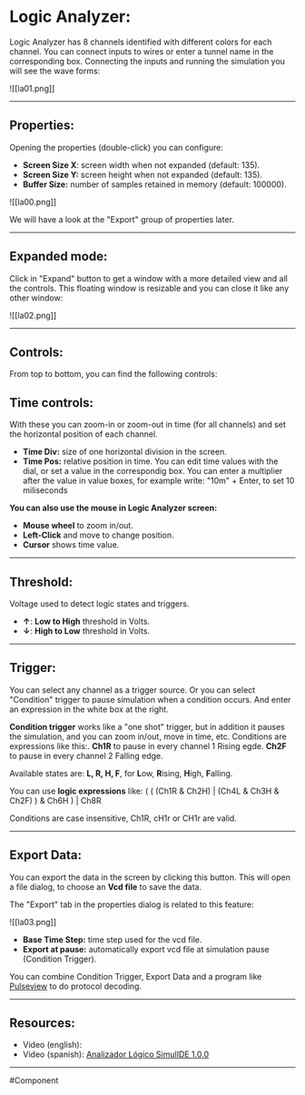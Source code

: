 # Logic Analyzer:

Logic Analyzer  has 8 channels identified with different colors for each channel.
You can connect inputs to wires or enter a tunnel name in the corresponding box.
Connecting the inputs and running the simulation you will see the wave forms:

![[la01.png]]

---

## Properties:

Opening the properties (double-click) you can configure:
- **Screen Size X**: screen width when not expanded (default: 135).
- **Screen Size Y:** screen height when not expanded (default: 135).
- **Buffer Size:** number of samples retained in memory (default: 100000).

![[la00.png]]

We will have a look at the "Export" group of properties later.

---

## Expanded mode:

Click in "Expand" button to get a window with a more detailed view and all the controls.
This floating window is resizable and you can close it like any other window:

![[la02.png]]

---

## Controls:

From top to bottom, you can find the following controls:

## Time controls:
With these you can zoom-in or zoom-out in time (for all channels) and set the horizontal position of each channel.
- **Time Div:** size of one horizontal division in the screen.
- **Time Pos:** relative position in time.
You can edit time values with the dial, or set a value in the correspondig box.
You can enter a multiplier after the value in value boxes, for example write: "10m" + Enter, to set 10 miliseconds

**You can also use the mouse in Logic Analyzer screen:**
- **Mouse wheel** to zoom in/out.
- **Left-Click** and move to change position.
- **Cursor** shows time value.

---

## Threshold:

Voltage used to detect logic states and triggers.
- **↑**: **Low to High** threshold in Volts.
- **↓**: **High to Low** threshold in Volts.

---

## Trigger:
You can select any channel as a trigger source.
Or you can select "Condition" trigger to pause simulation when a condition occurs.
And enter an expression in the white box at the right.

**Condition trigger** works like a "one shot" trigger, but in addition it pauses the simulation, and you can zoom in/out, move in time, etc.
Conditions are expressions like this:.
**Ch1R** to pause in every channel 1 Rising egde.
**Ch2F** to pause in every channel 2 Falling edge.

Available states are: **L, R, H, F**, for **L**ow, **R**ising, **H**igh, **F**alling.

You can use **logic expressions** like:
( ( (Ch1R & Ch2H) | (Ch4L & Ch3H & Ch2F) ) & Ch6H ) | Ch8R

Conditions are case insensitive, Ch1R, cH1r or CH1r are valid.

---

## Export Data:
You can export the data in the screen by clicking this button.
This will open a file dialog, to choose an **Vcd file** to save the data.

The "Export" tab in the properties dialog is related to this feature:

![[la03.png]]

- **Base Time Step:** time step used for the vcd file.
- **Export at pause:** automatically export vcd file at simulation pause (Condition Trigger).

You can combine Condition Trigger, Export Data and a program like [Pulseview](https://sigrok.org/wiki/PulseView) to do protocol decoding.

---

## Resources:

- Video (english): 
- Video (spanish): [Analizador Lógico SimulIDE 1.0.0](https://www.youtube.com/watch?v=NZvPPMa1Hfo)

---

#Component
